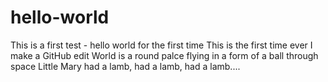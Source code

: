 # hello-world
This is a first test - hello world for the first time
This is the first time ever I make a GitHub edit
World is a round palce flying in a form of a ball through space
Little Mary had a lamb, had a lamb, had a lamb....
